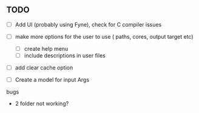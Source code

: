 ## TODO

  - [ ] Add UI (probably using Fyne), check for C compiler issues
  - [ ] make more options for the user to use ( paths, cores, output target etc)
    - [ ] create help menu
    - [ ] include descriptions in user files
  - [ ] add clear cache option
  - [ ] Create a model for input Args


bugs 
- 2 folder not working?
